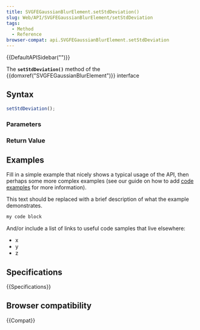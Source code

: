 ```yaml
---
title: SVGFEGaussianBlurElement.setStdDeviation()
slug: Web/API/SVGFEGaussianBlurElement/setStdDeviation
tags:
  - Method
  - Reference
browser-compat: api.SVGFEGaussianBlurElement.setStdDeviation
---
```

{{DefaultAPISidebar("")}}

The **`setStdDeviation()`** method of the {{domxref("SVGFEGaussianBlurElement")}} interface 

## Syntax

```js
setStdDeviation();
```

### Parameters



### Return Value



## Examples

Fill in a simple example that nicely shows a typical usage of the API, then perhaps some more complex examples (see our guide on how to add [code examples](/en-US/docs/MDN/Contribute/Structures/Code_examples) for more information).

This text should be replaced with a brief description of what the example demonstrates.

```js
my code block
```

And/or include a list of links to useful code samples that live elsewhere:

*   x
*   y
*   z

## Specifications

{{Specifications}}

## Browser compatibility

{{Compat}}

